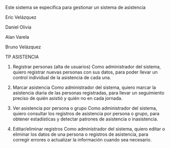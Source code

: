 Este sistema se especifica para gestionar un sistema de asistencia


Eric Velázquez

Daniel Olivia

Alan Varela

Bruno Velázquez



TP ASISTENCIA

1. Registrar personas (alta de usuarios)
Como administrador del sistema, quiero registrar nuevas personas con sus datos, para poder llevar un control individual de la asistencia de cada una.

2. Marcar asistencia
Como administrador del sistema, quiero marcar la asistencia diaria de las personas registradas, para llevar un seguimiento preciso de quién asistió y quién no en cada jornada.

3. Ver asistencia por persona o grupo
Como administrador del sistema, quiero consultar los registros de asistencia por persona o grupo, para obtener estadísticas y detectar patrones de asistencia o inasistencia.

4. Editar/eliminar registros
Como administrador del sistema, quiero editar o eliminar los datos de una persona o registros de asistencia, para corregir errores o actualizar la información cuando sea necesario.
